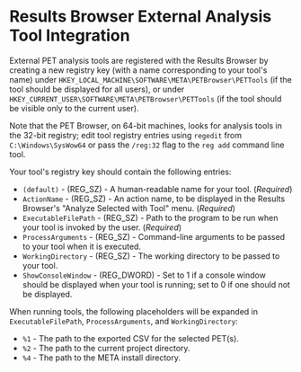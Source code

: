 Results Browser External Analysis Tool Integration
==================================================

External PET analysis tools are registered with the Results Browser by creating a new registry key (with a name corresponding to your tool's name) under `HKEY_LOCAL_MACHINE\SOFTWARE\META\PETBrowser\PETTools` (if the tool should be displayed for all users), or under `HKEY_CURRENT_USER\SOFTWARE\META\PETBrowser\PETTools` (if the tool should be visible only to the current user).

Note that the PET Browser, on 64-bit machines, looks for analysis tools in the 32-bit registry; edit tool registry entries using `regedit` from `C:\Windows\SysWow64` or pass the `/reg:32` flag to the `reg add` command line tool.

Your tool's registry key should contain the following entries:

  * `(default)` - (REG_SZ) - A human-readable name for your tool.  (*Required*)
  * `ActionName` - (REG_SZ) - An action name, to be displayed in the Results Browser's "Analyze Selected with Tool" menu. (*Required*)
  * `ExecutableFilePath` - (REG_SZ) - Path to the program to be run when your tool is invoked by the user. (*Required*)
  * `ProcessArguments` - (REG_SZ) - Command-line arguments to be passed to your tool when it is executed.
  * `WorkingDirectory` - (REG_SZ) - The working directory to be passed to your tool.
  * `ShowConsoleWindow` - (REG_DWORD) - Set to 1 if a console window should be displayed when your tool is running; set to 0 if one should not be displayed.

When running tools, the following placeholders will be expanded in `ExecutableFilePath`, `ProcessArguments`, and `WorkingDirectory`:

  * `%1` - The path to the exported CSV for the selected PET(s).
  * `%2` - The path to the current project directory.
  * `%4` - The path to the META install directory.
